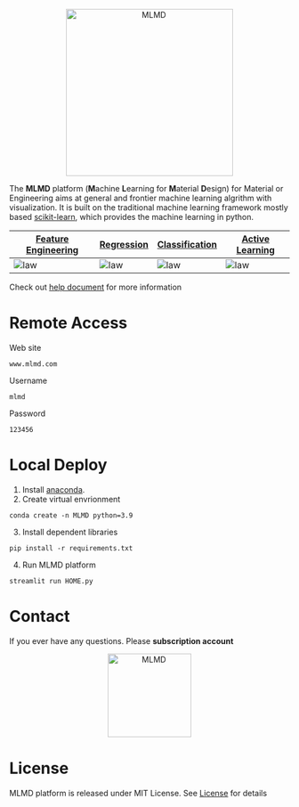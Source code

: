<p align="center">
  <img src="https://user-images.githubusercontent.com/61132191/231174459-96d33cdf-9f6f-4296-ba9f-31d11056ef12.jpg?raw=true" width="300px"  alt="MLMD"/>
</div>
</p>


The **MLMD** platform (**M**achine **L**earning for **M**aterial **D**esign) for Material or Engineering aims at general and frontier machine learning algrithm with visualization. It is built on the traditional machine learning framework mostly based [scikit-learn](https://scikit-learn.org/stable/index.html), which provides the machine learning in python. 

| [Feature Engineering](https://mlmd.netlify.app/user-guide/feature%20engineering/) | [Regression](https://mlmd.netlify.app/user-guide/regression/) | [Classification](https://mlmd.netlify.app/user-guide/classification/) | [Active Learning](https://mlmd.netlify.app/user-guide/active%20learning/) |
| ------------------------------------------------------------ | ------------------------------------------------------------ | ------------------------------------------------------------ | ------------------------------------------------------------ |
| ![law](https://user-images.githubusercontent.com/61132191/231174763-00e43b00-dac7-476d-ba7a-701241ea2337.png?raw=true)                              | ![law](https://user-images.githubusercontent.com/61132191/231175195-d65a2907-58d5-4488-bf27-4f78e89f1d4f.jpg?raw=true)                       | ![law](https://user-images.githubusercontent.com/61132191/231175281-0416b03d-8d6b-4d2a-abed-b21034a5bea2.jpg?raw=true)                              | ![law](https://user-images.githubusercontent.com/61132191/231175405-def56770-8016-41c6-9ca1-a474f8f2c1cf.jpg?raw=true)    


Check out [help document](https://mlmd.netlify.app/) for more information


# Remote Access

Web site
```
www.mlmd.com
```
Username
```
mlmd
```
Password
```
123456
```
# Local Deploy

1. Install [anaconda](https://www.anaconda.com/). 
2. Create virtual envrionment
```
conda create -n MLMD python=3.9
```
3. Install dependent libraries
```
pip install -r requirements.txt
```
4. Run MLMD platform
```
streamlit run HOME.py
```

# Contact
If you ever have any questions. Please **subscription account**

<p align="center">
  <img src="https://user-images.githubusercontent.com/61132191/231176892-6fd4b36b-d841-4239-9876-951a04ed92eb.jpg?" width="150px"  alt="MLMD"/>
</div>
</p>


# License
MLMD platform is released under MIT License. See [License](https://github.com/Jiaxuan-Ma/Machine-Learning-for-Material-Design/blob/main/LICENSE) for details
